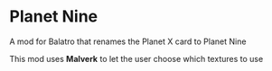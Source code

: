 # Planet Nine
A mod for Balatro that renames the Planet X card to Planet Nine

This mod uses **Malverk** to let the user choose which textures to use
